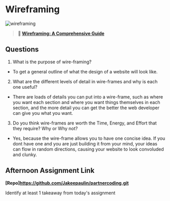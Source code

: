 # Wireframing

![wireframing](https://bcw.blob.core.windows.net/public/img/courses/2293087935019893)

> **📖 [Wireframing: A Comprehensive Guide](https://codeworksacademy.com/fs-student-guide/resources/wk1/06-Wireframing)**

## Questions

1. What is the purpose of wire-framing? 

- To get a general outline of what the design of a website will look like.

2. What are the different levels of detail in wire-frames and why is each one useful?

- There are loads of details you can put into a wire-frame, such as where you want each section and where you want things themselves in each section, and the more detail you can get the better the web developer can give you what you want.

3. Do you think wire-frames are worth the Time, Energy, and Effort that they require? Why or Why not?

- Yes, because the wire-frame allows you to have one concise idea. If you dont have one and you are just building it from your mind, your ideas can flow in random directions, causing your website to look convoluded and clunky.

## Afternoon Assignment Link

**[Repo]https://github.com/Jakeepaulin/partnercoding.git**

Identify at least 1 takeaway from today's assignment
